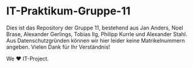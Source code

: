 # IT-Praktikum-Gruppe-11

Dies ist das Repository der Gruppe 11, bestehend aus Jan Anders, Noel Brase, Alexander Gerlings, Tobias Ilg, Philipp Kurrle und Alexander Stahl. Aus Datenschutzgründen können wir hier leider keine Matrikelnummern angeben. Vielen Dank für Ihr Verständnis!

We ♥️ IT-Project.
